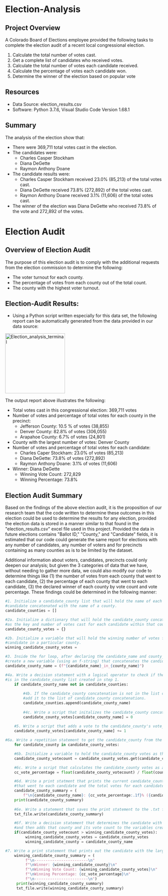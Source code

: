 # Election-Analysis

## Project Overview
A Colorado Board of Elections employee provided the following tasks to complete the election audit of a recent local congressional election.

1. Calculate the total number of votes cast.
2. Get a complete list of candidates who received votes.
3. Calculate the total number of votes each candidate received.
4. Calculate the percentage of votes each candidate won.
5. Determine the winner of the election based on popular vote

## Resources
- Data Source: election_results.csv
- Software: Python 3.7.6, Visual Studio Code Version 1.68.1

## Summary
The analysis of the election show that:
- There were 369,711 total votes cast in the election.
- The candidates were: 
  * Charles Casper Stockham
  * Diana DeGette
  * Raymon Anthony Doane 
- The candidate results were:
  * Charles Casper Stockham received 23.0% (85,213) of the total votes cast.
  * Diana DeGette received 73.8% (272,892) of the total votes cast.
  * Raymon Anthony Doane received 3.1% (11,606) of the total votes cast.
- The winner of the election was Diana DeGette who received 73.8% of the vote and 272,892 of the votes.

# Election Audit 
## Overview of Election Audit
The purpose of this election audit is to comply with the additional requests from the election commission to determine the following:
- The voter turnout for each county.
- The percentage of votes from each county out of the total count.
- The county with the highest voter turnout.

## Election-Audit Results:
- Using a Python script written especially for this data set, the following report can be automatically generated from the data provided in our data source:

<img width="191" alt="Election_analysis_terminal" src="https://user-images.githubusercontent.com/104729703/175219863-dc029ae7-c45e-4a65-8236-f56c74edfc63.png">

The output report above illustrates the following:
- Total votes cast in this congressional election: 369,711 votes
- Number of votes and percentage of total votes for each county in the precinct:
  * Jefferson County: 10.5 % of votes (38,855) 
  * Denver County: 82.8% of votes (306,055)
  * Arapahoe County: 6.7% of votes (24,801)
- County with the largest number of votes: Denver County
- Number of votes and percentage of total votes for each candidate:
  * Charles Caper Stockham: 23.0% of votes (85,213)
  * Diana DeGette: 73.8% of votes (272,892)
  * Raymon Anthony Doane: 3.1% of votes (11,606)
- Winner: Diana DeGette
  * Winning Vote Count: 272,829
  * Winning Percentage: 73.8%

## Election Audit Summary
Based on the findings of the above election audit, it is the proposition of our research team that the code written to determine these outcomes in this election could be used to determine the results for any election, provided the election data is stored in a manner similar to that found in the "election_results.csv" excel file used in this project. Provided the data in future elections contains "Ballot ID," "County," and "Candidate" fields, it is estimated that our code could generate the same report for elections with any number of candidates, any number of voters and for precincts containing as many counties as is to be limited by the dataset.

Additional information about voters, candidates, precincts could only deepen our analysis; but given the 3 categories of data that we have, without needing to gather more data, we could also modify our code to determine things like (1) the number of votes from each county that went to each candidate, (2) the percentage of each county that went to each candidate, (3) the declared winner of each county by vote count and vote percentage. These findings could be determined in the following manner:

```python
#1. Initialize a candidate_county list that will hold the name of each 
#candidate concatenated with the name of a county.  
candidate_counties = []
```
```python
#2a. Initialize a dictionary that will hold the candidate_county concatenation 
#as the key and number of votes cast for each candidate within that county as the values.  
candidate_county_votes = {}
```
```python
#2b. Initialize a variable that will hold the winning number of votes for each 
#candidate in a particular county.   
winning_candidate_county_votes =
```
```python
#3. Inside the for loop, after declaring the candidate_name and county_name variables, 
#create a new variable (using an f-string) that concatenates the candidate_name and county_name variables.   
candidate_county_name = (f"{candidate_name}_in_{county_name}")
```
```python
#4a. Write a decision statement with a logical operator to check if the candidate_county variable acquired in Step 3   
#is in the candidate_county list created in step 1.     
    if candidate_county_name not in candidate_counties:
   
        #4b. If the candidate_county concatenation is not in the list created in Step 1, 
        #add it to the list of candidate_county concatenations.  
        candidate_counties.append(candidate_county_name)
 
        #4c. Write a script that initalizes the candidate_county concatenation to zero.  
        candidate_county_votes[candidate_county_name] = 0
   
    #5. Write a script that adds a vote to the candidate_county's vote_count as you are looping through all the rows.  
    candidate_county_votes[candidate_county_name] += 1
```
```python
#6a. Write a repetition statement to get the candidate_county from the candidate_county dictionary that was created in step 2.  
    for candidate_county in candidate_county_votes:

    #6b. Initialize a variable to hold the candidate_county votes as they are retrieved from the candidate_county dictionary.  
    candidate_county_votecount = candidate_county_votes.get(candidate_county)

    #6c. Write a script that calculates the candidate_county votes as a percentage of the candidate_county total votes.  
    cc_vote_percentage = float(candidate_county_votecount) / float(county_vote) * 100`

    #6d. Write a print statment that prints the current candidate_county concatenation, the percentage of each county 
    #that went to each candidate and the total votes for each candidate in each county.  
    candidate_county_summary = (  
        f"\n{candidate_county_name}: {cc_vote_percentage:.1f}% ({candidate_county_votecount})\n")  
    print(candidate_county_summary)
   
    #6e. Write a statement that saves the print statement to the .txt file.  
    txt_file.write(candidate_county_summary)
```
```python
    #6f. Write a decision statement that determines the candidate with the largest vote count for each county   
    #and then adds that county and its vote count to the variables created in step 2b.  
    if(candidate_county_votecount > winning_candidate_county_votes):  
         winning_candidate_county_votes = candidate_county_votes  
         winning_candidate_county = candidate_county_name

#7. Write a print statement that prints out the candidate with the largest voter turnout for each county.  
    winning_candidate_county_summary = (  
         f"\n------------------------\n"  
         f"\nWinner: {winning_candidate_county}\n"  
         f"\nWinning Vote Count: {winning_candidate_county_votes}\n"  
         f"\nWinning Percentage: {cc_vote_percentage}\n"
         f"\n------------------------\n")
     print(winning_candidate_county_summary)  
     txt_file.write(winning_candidate_county_summary)
```
